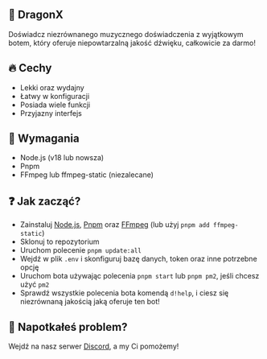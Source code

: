 ## 🤖 DragonX
Doświadcz niezrównanego muzycznego doświadczenia z wyjątkowym botem, który oferuje niepowtarzalną jakość dźwięku, całkowicie za darmo!

## 🔥 Cechy
- Lekki oraz wydajny
- Łatwy w konfiguracji
- Posiada wiele funkcji
- Przyjazny interfejs

## 🔧 Wymagania
- Node.js (v18 lub nowsza)
- Pnpm
- FFmpeg lub ffmpeg-static (niezalecane)

## ❓ Jak zacząć?
- Zainstaluj [Node.js](https://nodejs.org/), [Pnpm](https://pnpm.io/) oraz [FFmpeg](https://ffmpeg.org/) (lub użyj `pnpm add ffmpeg-static`)
- Sklonuj to repozytorium
- Uruchom polecenie `pnpm update:all`
- Wejdź w plik `.env` i skonfiguruj bazę danych, token oraz inne potrzebne opcję
- Uruchom bota używając polecenia `pnpm start` lub `pnpm pm2`, jeśli chcesz użyć `pm2`
- Sprawdź wszystkie polecenia bota komendą `d!help`, i ciesz się niezrównaną jakością jaką oferuje ten bot!

## 🛟 Napotkałeś problem?
Wejdź na nasz serwer [Discord](https://discord.gg/eCCCaWpu7h), a my Ci pomożemy!
